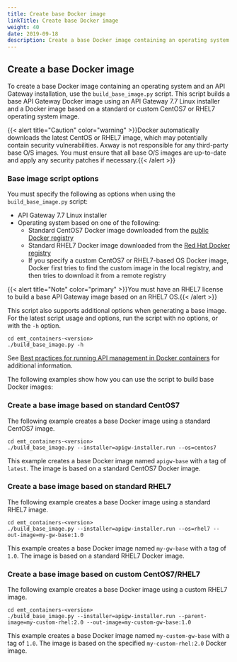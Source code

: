 ```yaml
---
title: Create base Docker image
linkTitle: Create base Docker image
weight: 40
date: 2019-09-18
description: Create a base Docker image containing an operating system and an API Gateway installation.
---
```


## Create a base Docker image

To create a base Docker image containing an operating system and an API Gateway installation, use the `build_base_image.py` script. This script builds a base API Gateway Docker image using an API Gateway 7.7 Linux installer and a Docker image based on a standard or custom CentOS7 or RHEL7 operating system image.

{{< alert title="Caution" color="warning" >}}Docker automatically downloads the latest CentOS or RHEL7 image, which may potentially contain security vulnerabilities. Axway is not responsible for any third-party base O/S images. You must ensure that all base O/S images are up-to-date and apply any security patches if necessary.{{< /alert >}}

### Base image script options

You must specify the following as options when using the `build_base_image.py` script:

* API Gateway 7.7 Linux installer
* Operating system based on one of the following:
    * Standard CentOS7 Docker image downloaded from the [public Docker registry](https://store.docker.com/)
    * Standard RHEL7 Docker image downloaded from the [Red Hat Docker registry](https://access.redhat.com/containers)
    * If you specify a custom CentOS7 or RHEL7-based OS Docker image, Docker first tries to find the custom image in the local registry, and then tries to download it from a remote registry

{{< alert title="Note" color="primary" >}}You must have an RHEL7 license to build a base API Gateway image based on an RHEL7 OS.{{< /alert >}}

This script also supports additional options when generating a base image. For the latest script usage and options, run the script with no options, or with the `-h` option.  

```
cd emt_containers-<version>
./build_base_image.py -h
```

See [Best practices for running API management in Docker containers](/docs/apim_howto_guides/apigw_in_containers/) for additional information.  

The following examples show how you can use the script to build base Docker images:

### Create a base image based on standard CentOS7

The following example creates a base Docker image using a standard CentOS7 image.

```
cd emt_containers-<version>
./build_base_image.py --installer=apigw-installer.run --os=centos7
```

This example creates a base Docker image named `apigw-base` with a tag of `latest`. The image is based on a standard CentOS7 Docker image.

### Create a base image based on standard RHEL7

The following example creates a base Docker image using a standard RHEL7 image.

```
cd emt_containers-<version>
./build_base_image.py --installer=apigw-installer.run --os=rhel7 --out-image=my-gw-base:1.0
```

This example creates a base Docker image named `my-gw-base` with a tag of `1.0`. The image is based on a standard RHEL7 Docker image.

### Create a base image based on custom CentOS7/RHEL7

The following example creates a base Docker image using a custom RHEL7 image.

```
cd emt_containers-<version>
./build_base_image.py --installer=apigw-installer.run --parent-image=my-custom-rhel:2.0 --out-image=my-custom-gw-base:1.0
```

This example creates a base Docker image named `my-custom-gw-base` with a tag of `1.0`. The image is based on the specified `my-custom-rhel:2.0` Docker image.
